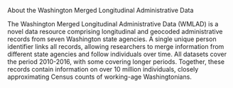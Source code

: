 About the Washington Merged Longitudinal Administrative Data

The Washington Merged Longitudinal Administrative Data (WMLAD) is a novel data resource comprising longitudinal and geocoded administrative records from seven Washington state agencies. A single unique person identifier links all records, allowing researchers to merge information from different state agencies and follow individuals over time. All datasets cover the period 2010-2016, with some covering longer periods. Together, these records contain information on over 10 million individuals, closely approximating Census counts of working-age Washingtonians.

